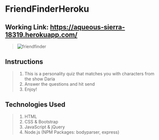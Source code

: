 # FriendFinderHeroku

## Working Link: https://aqueous-sierra-18319.herokuapp.com/
  > ![friendfinder](https://cloud.githubusercontent.com/assets/18745344/20539978/04af73c0-b0ac-11e6-9361-f0333bb8f447.gif)
## Instructions
  > 1. This is a personality quiz that matches you with characters from the show Daria
  > 2. Answer the questions and hit send
  > 3. Enjoy!
## Technologies Used
  > 1. HTML
  > 2. CSS & Bootstrap
  > 3. JavaScript & jQuery
  > 4. Node.js (NPM Packages: bodyparser, express)
